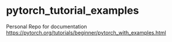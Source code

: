 # pytorch_tutorial_examples
Personal Repo for documentation 
https://pytorch.org/tutorials/beginner/pytorch_with_examples.html
